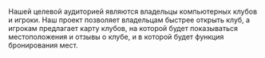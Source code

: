 Нашей целевой аудиторией являются владельцы компьютерных клубов и игроки. Наш проект позволяет владельцам быстрее открыть клуб, а игрокам предлагает карту клубов, на которой будет показываться местоположения и отзывы о клубе, и в которой будет функция бронирования мест.
                                  
